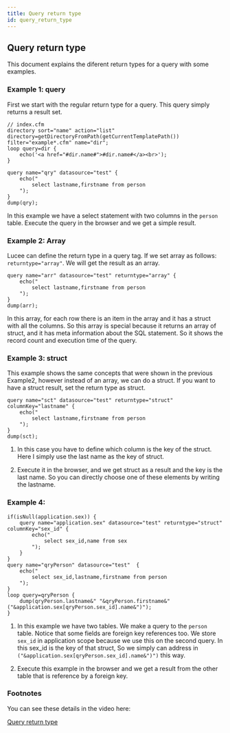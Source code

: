 ```yaml
---
title: Query return type
id: query_return_type
---
```

## Query return type ##

This document explains the diferent return types for a query with some examples.

### Example 1: query ###

First we start with the regular return type for a query. This query simply returns a result set. 

```luceescript
// index.cfm
directory sort="name" action="list" directory=getDirectoryFromPath(getCurrentTemplatePath()) filter="example*.cfm" name="dir";
loop query=dir {
	echo('<a href="#dir.name#">#dir.name#</a><br>');
}
```

```luceescript
query name="qry" datasource="test" {
	echo("
		select lastname,firstname from person
	");
}
dump(qry);
```

In this example we have a select statement with two columns in the ``person`` table. Execute the query in the browser and we get a simple result. 


### Example 2: Array ###

Lucee can define the return type in a query tag. If we set array as follows: ``returntype="array"``. We will get the result as an array.

```luceescript
query name="arr" datasource="test" returntype="array" {
	echo("
		select lastname,firstname from person
	");   
}
dump(arr);
```

In this array, for each row there is an item in the array and it has a struct with all the columns. So this array is special because it returns an array of struct, and it has meta information about the SQL statement. So it shows the record count and execution time of the query.


### Example 3: struct ###

This example shows the same concepts that were shown in the previous Example2, however instead of an array, we can do a struct. If you want to have a struct result, set the return type as struct.

```luceescript
query name="sct" datasource="test" returntype="struct" columnKey="lastname" {
	echo("
		select lastname,firstname from person
	");
}
dump(sct);
```

1) In this case you have to define which column is the key of the struct. Here I simply use the last name as the key of struct. 

2) Execute it in the browser, and we get struct as a result and the key is the last name. So you can directly choose one of these elements by writing the lastname.


### Example 4: ###

```luceescript
if(isNull(application.sex)) {
	query name="application.sex" datasource="test" returntype="struct" columnKey="sex_id" {
		echo("
			select sex_id,name from sex
		");
	}
}
query name="qryPerson" datasource="test"  {
	echo("
		select sex_id,lastname,firstname from person
	");
}
loop query=qryPerson {
	dump(qryPerson.lastname&" "&qryPerson.firstname&" ("&application.sex[qryPerson.sex_id].name&")");
}
```

1) In this example we have two tables. We make a query to the ``person`` table. Notice that some fields are foreign key references too. We store ``sex_id`` in application scope because we use this on the second query. In this sex_id is the key of that struct, So we simply can address in ``("&application.sex[qryPerson.sex_id].name&")")`` this way. 

2) Execute this example in the browser and we get a result from the other table that is reference by a foreign key.


### Footnotes ###

You can see these details in the video here:

[Query return type](https://www.youtube.com/watch?v=b9YHhnAuNiw)
